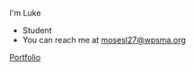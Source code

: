 I'm Luke 
- Student
- You can reach me at mosesl27@wpsma.org




[Portfolio](https://mosesl2.github.io/Portfol/)
